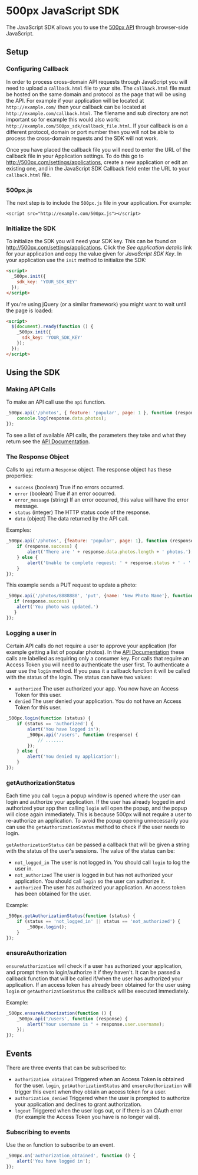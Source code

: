 # 500px JavaScript SDK

The JavaScript SDK allows you to use the [500px API](https://github.com/500px/api-documentation) through browser-side JavaScript.

## Setup

### Configuring Callback

In order to process cross-domain API requests through JavaScript you will need to upload a `callback.html` file to your site. The `callback.html` file must be hosted on the same domain and protocol as the page that will be using the API. For example if your application will be located at `http://example.com/` then your callback can be located at `http://example.com/callback.html`. The filename and sub directory are not important so for example this would also work: `http://example.com/500px_sdk/callback_file.html`. If your callback is on a different protocol, domain or port number then you will not be able to process the cross-domain requests and the SDK will not work.

Once you have placed the callback file you will need to enter the URL of the callback file in your Application settings. To do this go to http://500px.com/settings/applications, create a new application or edit an existing one, and in the JavaScript SDK Callback field enter the URL to your `callback.html` file.

### 500px.js

The next step is to include the `500px.js` file in your application. For example:

    <script src="http://example.com/500px.js"></script>

### Initialize the SDK

To initialize the SDK you will need your SDK key. This can be found on http://500px.com/settings/applications.
Click the *See application details* link for your application and copy the value given for *JavaScript SDK Key*. In your application use the `init` method to initialize the SDK:
```html
<script>
  _500px.init({
    sdk_key: 'YOUR_SDK_KEY'
  });
</script>
```
    
If you're using jQuery (or a similar framework) you might want to wait until the page is loaded:

```html
<script>
  $(document).ready(function () {
    _500px.init({
      sdk_key: 'YOUR_SDK_KEY'
    });
  });
</script>
```

## Using the SDK

### Making API Calls

To make an API call use the `api` function.

```javascript
_500px.api('/photos', { feature: 'popular', page: 1 }, function (response) {
    console.log(response.data.photos);
});
```

To see a list of available API calls, the parameters they take and what they return see the [API Documentation](https://github.com/500px/api-documentation).

### The Response Object

Calls to `api` return a `Response` object. The response object has these properties:

- `success` (boolean) True if no errors occurred.
- `error` (boolean) True if an error occurred.
- `error_message` (string) If an error occurred, this value will have the error message.
- `status` (integer) The HTTP status code of the response.
- `data` (object) The data returned by the API call.

Examples:

```javascript
_500px.api('/photos', {feature: 'popular', page: 1}, function (response) {
    if (response.success) {
        alert('There are ' + response.data.photos.length + ' photos.');
    } else {
        alert('Unable to complete request: ' + response.status + ' - ' + response.error_message);
    }
});
```

This example sends a PUT request to update a photo:
```javascript
_500px.api('/photos/8888888', 'put', {name: 'New Photo Name'}, function (response) {
   if (response.success) {
    alert('You photo was updated.')
   } 
});
```

### Logging a user in

Certain API calls do not require a user to approve your application (for example getting a list of popular photos). In the [API Documentation](https://github.com/500px/api-documentation) these calls are labelled as requiring only a consumer key. For calls that require an Access Token you will need to authenticate the user first.
To authenticate a user use the `login` method. If you pass it a callback function it will be called with the status of the login. The status can have two values:
- `authorized` The user authorized your app. You now have an Access Token for this user.
- `denied` The user denied your application. You do not have an Access Token for this user.

```javascript
_500px.login(function (status) {
    if (status == 'authorized') {
        alert('You have logged in');
        _500px.api('/users', function (response) {
            // .......
        });
    } else {
        alert('You denied my application');
    }
});
```

### getAuthorizationStatus

Each time you call `login` a popup window is opened where the user can login and authorize your application. If the user has already logged in and authorized your app then calling `login` will open the popup, and the popup will close again immediately. This is because 500px will not require a user to re-authorize an application. To avoid the popup opening unnecessarily you can use the `getAuthorizationStatus` method to check if the user needs to login.

`getAuthorizationStatus` can be passed a callback that will be given a string with the status of the user's sessions. The value of the status can be:
- `not_logged_in` The user is not logged in. You should call `login` to log the user in.
- `not_authorized` The user is logged in but has not authorized your application. You should call `login` so the user can authorize it.
- `authorized` The user has authorized your application. An access token has been obtained for the user.

Example:
```javascript
_500px.getAuthorizationStatus(function (status) {
    if (status == 'not_logged_in' || status == 'not_authorized') {
        _500px.login();
    }
});
```

### ensureAuthorization

`ensureAuthorization` will check if a user has authorized your application, and prompt them to login/authorize it if they haven't. It can be passed a callback function that will be called if/when the user has authorized your application. If an access token has already been obtained for the user using `login` or `getAuthorizationStatus` the callback will be executed immediately.

Example:
```javascript
_500px.ensureAuthorization(function () {
    _500px.api('/users', function (response) {
        alert("Your username is " + response.user.username);
    });
});
```

## Events

There are three events that can be subscribed to:
- `authorization_obtained` Triggered when an Access Token is obtained for the user. `login`, `getAuthorizationStatus` and `ensureAuthorization` will trigger this event when they obtain an access token for a user.
- `authorization_denied` Triggered when the user is prompted to authorize your application and declines to grant authorization.
- `logout` Triggered when the user logs out, or if there is an OAuth error (for example the Access Token you have is no longer valid).

### Subscribing to events

Use the `on` function to subscribe to an event.

```javascript
_500px.on('authorization_obtained', function () {
    alert('You have logged in');
});
```